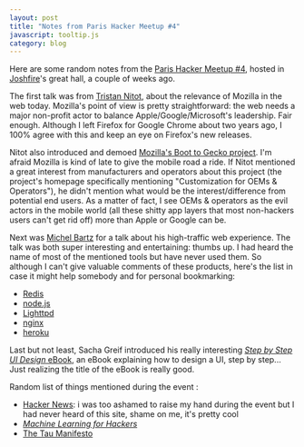 ```yaml
---
layout: post
title: "Notes from Paris Hacker Meetup #4"
javascript: tooltip.js
category: blog
---
```


Here are some random notes from the [Paris Hacker Meetup #4][meetup], hosted in
[Joshfire][joshfire]'s great hall, a couple of weeks ago.

The first talk was from [Tristan Nitot][nitot], about the relevance of Mozilla
in the web today. Mozilla's point of view is pretty straightforward: the web
needs a major non-profit actor to balance Apple/Google/Microsoft's leadership.
Fair enough. Although I left Firefox for Google Chrome about two years ago, I
100% agree with this and keep an eye on Firefox's new releases.

Nitot also introduced and demoed [Mozilla's Boot to Gecko project][b2g]. I'm
afraid Mozilla is kind of late to give the mobile road a ride. If Nitot
mentioned a great interest from manufacturers and operators about this project
(the project's homepage specifically mentioning "Customization for OEMs &amp;
Operators"), he didn't mention what would be the interest/difference from
potential end users. As a matter of fact, I see OEMs &amp; operators as the evil
actors in the mobile world (all these shitty app layers that most non-hackers
users can't get rid off) more than Apple or Google can be.

Next was [Michel Bartz][bartz] for a talk about his high-traffic web experience.
The talk was both super interesting and entertaining: thumbs up. I had heard the
name of most of the mentioned tools but have never used them. So although I
can't give valuable comments of these products, here's the list in case it might
help somebody and for personal bookmarking:

- [Redis](http://redis.io/)
- [node.js](http://nodejs.org/)
- [Lighttpd](http://www.lighttpd.net/)
- [nginx](http://nginx.org/)
- [heroku](http://www.heroku.com/)

Last but not least, Sacha Greif introduced his really interesting [_Step by Step
UI Design_ eBook][ebook], an eBook explaining how to design a UI, step by
step... Just realizing the title of the eBook is really good.

Random list of things mentioned during the event :

- [Hacker News](http://news.ycombinator.com/): i was too ashamed to raise my
  hand during the event but I had never heard of this site, shame on me, it's
  pretty cool
- [_Machine Learning for Hackers_](http://shop.oreilly.com/product/0636920018483.do)
- [The Tau Manifesto][tau]

[meetup]: http://www.meetup.com/ParisHackers/events/53314342/
[joshfire]: http://joshfire.com/
[nitot]: http://twitter.com/#!/nitot
[b2g]: http://www.mozilla.org/en-US/b2g/
[bartz]: https://twitter.com/#!/michelbartz
[ebook]: http://sachagreif.com/ebook/
[tau]: https://tauday.com
